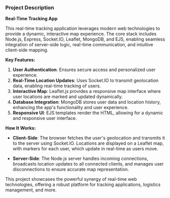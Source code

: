 ### Project Description

**Real-Time Tracking App**

This real-time tracking application leverages modern web technologies to provide a dynamic, interactive map experience. The core stack includes Node.js, Express, Socket.IO, Leaflet, MongoDB, and EJS, enabling seamless integration of server-side logic, real-time communication, and intuitive client-side mapping.

**Key Features:**

1. **User Authentication**: Ensures secure access and personalized user experience.
2. **Real-Time Location Updates**: Uses Socket.IO to transmit geolocation data, enabling real-time tracking of users.
3. **Interactive Map**: Leaflet.js provides a responsive map interface where user locations are marked and updated dynamically.
4. **Database Integration**: MongoDB stores user data and location history, enhancing the app's functionality and user experience.
5. **Responsive UI**: EJS templates render the HTML, allowing for a dynamic and responsive user interface.

**How It Works:**

- **Client-Side**: The browser fetches the user's geolocation and transmits it to the server using Socket.IO. Locations are displayed on a Leaflet map, with markers for each user, which update in real-time as users move.
  
- **Server-Side**: The Node.js server handles incoming connections, broadcasts location updates to all connected clients, and manages user disconnections to ensure accurate map representation.

This project showcases the powerful synergy of real-time web technologies, offering a robust platform for tracking applications, logistics management, and more.
